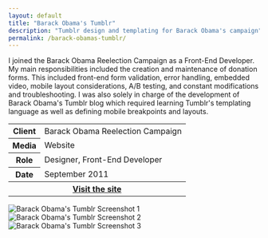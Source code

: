 ```yaml
---
layout: default
title: "Barack Obama's Tumblr"
description: "Tumblr design and templating for Barack Obama's campaign"
permalink: /barack-obamas-tumblr/
---
```


<section class="grid grid-item-12/12">
	<div class="grid-item-12/12 grid-item-7/12@md">
		<p>I joined the Barack Obama Reelection Campaign as a Front-End Developer. My main responsibilities included the creation and maintenance of donation forms. This included front-end form validation, error handling, embedded video, mobile layout considerations, A/B testing, and constant modifications and troubleshooting. I was also solely in charge of the development of Barack Obama's Tumblr blog which required learning Tumblr's templating language as well as defining mobile breakpoints and layouts.</p>
	</div>
	<aside class="project-meta grid-item-12/12 grid-item-5/12@md">
		<table>
			<tbody>
				<tr>
					<th>Client</th>
					<td>Barack Obama Reelection Campaign</td>
				</tr>
				<tr>
					<th>Media</th>
					<td>Website</td>
				</tr>
				<tr>
					<th>Role</th>
					<td>Designer, Front-End Developer</td>
				</tr>
				<tr>
					<th>Date</th>
					<td>September 2011</td>
				</tr>
				<tr>
					<th colspan="2" class="text-left pt-3">
						<a class="button" href="http://barackobama.tumblr.com">Visit the site</a>
					</th>
				</tr>
			</tbody>
		</table>
	</aside>
</section>
<section class="grid grid-item-12/12">
		<img class="grid-item-12/12" src="{{ site.cdn }}/barack-obama-tumblr-1.png" alt="Barack Obama's Tumblr Screenshot 1">
		<img class="grid-item-12/12 grid-item-6/12@md" src="{{ site.cdn }}/barack-obama-tumblr-2.png" alt="Barack Obama's Tumblr Screenshot 2">
		<img class="grid-item-12/12 grid-item-6/12@md" src="{{ site.cdn }}/barack-obama-tumblr-3.png" alt="Barack Obama's Tumblr Screenshot 3">
</section>
